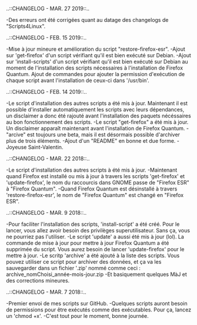 ..::CHANGELOG - MAR. 27 2019::..

-Des erreurs ont été corrigées quant au datage des changelogs de "Scripts4Linux".

..::CHANGELOG - FEB. 15 2019::..

-Mise à jour mineure et amélioration du script "restore-firefox-esr".
-Ajout sur 'get-firefox' d'un script vérifiant qu'il est bien exécuté sur Debian.
-Ajout sur 'install-scripts' d'un script vérifiant qu'il est bien exécuté sur Debian au moment de l'installation des scripts nécessaires à l'installation de Firefox Quantum. Ajout de commandes pour ajouter la permission d'exécution de chaque script avant l'installation de ceux-ci dans '/usr/bin'.

..::CHANGELOG - FEB. 14 2019::..

-Le script d'installation des autres scripts a été mis à jour. Maintenant il est possible d'installer automatiquement les scripts avec leurs dépendances, un disclaimer a donc été rajouté avant l'installation des paquets nécéssaires au bon fonctionnement des scripts.
-Le script "get-firefox" a été mis à jour. Un disclaimer apparaît maintenant avant l'installation de Firefox Quantum.
-"arcive" est toujours une beta, mais il est désormais possible d'archiver plus de trois éléments.
-Ajout d'un  "README" en bonne et due forme.
-Joyeuse Saint-Valentin.

..::CHANGELOG - MAR. 22 2018::..

-Le script d'installation des autres scripts à été mis à jour.
-Maintenant quand Firefox est installé ou mis à jour à travers les scripts 'get-firefox' et 'update-firefox', le nom du raccourcis dans GNOME passe de "Firefox ESR" à "Firefox Quantum".
-Quand Firefox Quantum est désinstallé à travers 'restore-firefox-esr', le nom de "Firefox Quantum" est changé en "Firefox ESR". 

..::CHANGELOG - MAR. 9 2018::..

-Pour faciliter l'installation des scripts, 'install-script' a été créé. Pour le lancer, vous allez avoir besoin des privilèges superutilisateur. Sans ça, vous ne pourriez pas l'utiliser.
-Le script 'update' a aussi été mis à jour (lol). La commande de mise à jour pour mettre à jour Firefox Quantum a été supprimée du script. Vous aurez besoin de lancer 'update-firefox' pour le mettre à jour.
-Le scritp 'archive' a été ajouté à la liste des scripts. Vous pouvez utiliser ce script pour archiver des données, et ça va les sauvegarder dans un fichier '.zip' nommé comme ceci : archive_nomChoisi_année-mois-jour.zip
-Et basiquement quelques MàJ et des corrections mineures.

..::CHANGELOG - MAR. 7 2018::..

-Premier envoi de mes scripts sur GitHub.
-Quelques scripts auront besoin de permissions pour être exécutés comme des exécutables. Pour ça, lancez un 'chmod +x'.
-C'est tout pour le moment, bonne journée.
